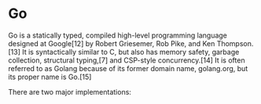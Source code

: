 
Go
==


Go is a statically typed, compiled high-level programming language designed at Google[12] by Robert Griesemer, Rob Pike, and Ken Thompson.[13] It is syntactically similar to C, but also has memory safety, garbage collection, structural typing,[7] and CSP-style concurrency.[14] It is often referred to as Golang because of its former domain name, golang.org, but its proper name is Go.[15]


There are two major implementations:
